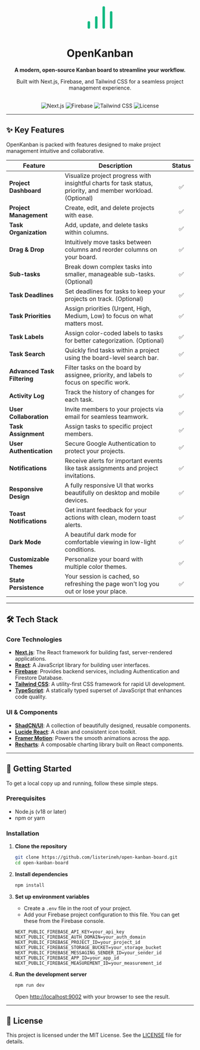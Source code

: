 <div align="center">
  <svg width="80" height="80" viewBox="0 0 24 24" fill="none" xmlns="http://www.w3.org/2000/svg">
    <path d="M9 20V12" stroke="#10b981" stroke-width="2" stroke-linecap="round" stroke-linejoin="round"></path>
    <path d="M15 20V4" stroke="#10b981" stroke-width="2" stroke-linecap="round" stroke-linejoin="round"></path>
    <path d="M3 20V16" stroke="#10b981" stroke-width="2" stroke-linecap="round" stroke-linejoin="round"></path>
    <path d="M21 20V8" stroke="#10b981" stroke-width="2" stroke-linecap="round" stroke-linejoin="round"></path>
  </svg>
  <h1>OpenKanban</h1>
  <p>
    <strong>A modern, open-source Kanban board to streamline your workflow.</strong>
  </p>
  <p>
    Built with Next.js, Firebase, and Tailwind CSS for a seamless project management experience.
  </p>
  <br />
    <img src="https://img.shields.io/badge/Next.js-15.x-black?logo=next.js" alt="Next.js">
    <img src="https://img.shields.io/badge/Firebase-v11-FFCA28?logo=firebase" alt="Firebase">
    <img src="https://img.shields.io/badge/Tailwind_CSS-v3-38B2AC?logo=tailwind-css" alt="Tailwind CSS">
    <img src="https://img.shields.io/github/license/listerineh/open-kanban-board?color=blue" alt="License">
</div>

---

## ✨ Key Features

OpenKanban is packed with features designed to make project management intuitive and collaborative.

| Feature                     | Description                                                                                                  | Status |
| --------------------------- | ------------------------------------------------------------------------------------------------------------ | :----: |
| **Project Dashboard**       | Visualize project progress with insightful charts for task status, priority, and member workload. (Optional) |   ✅   |
| **Project Management**      | Create, edit, and delete projects with ease.                                                                 |   ✅   |
| **Task Organization**       | Add, update, and delete tasks within columns.                                                                |   ✅   |
| **Drag & Drop**             | Intuitively move tasks between columns and reorder columns on your board.                                    |   ✅   |
| **Sub-tasks**               | Break down complex tasks into smaller, manageable sub-tasks. (Optional)                                      |   ✅   |
| **Task Deadlines**          | Set deadlines for tasks to keep your projects on track. (Optional)                                           |   ✅   |
| **Task Priorities**         | Assign priorities (Urgent, High, Medium, Low) to focus on what matters most.                                 |   ✅   |
| **Task Labels**             | Assign color-coded labels to tasks for better categorization. (Optional)                                     |   ✅   |
| **Task Search**             | Quickly find tasks within a project using the board-level search bar.                                        |   ✅   |
| **Advanced Task Filtering** | Filter tasks on the board by assignee, priority, and labels to focus on specific work.                       |   ✅   |
| **Activity Log**            | Track the history of changes for each task.                                                                  |   ✅   |
| **User Collaboration**      | Invite members to your projects via email for seamless teamwork.                                             |   ✅   |
| **Task Assignment**         | Assign tasks to specific project members.                                                                    |   ✅   |
| **User Authentication**     | Secure Google Authentication to protect your projects.                                                       |   ✅   |
| **Notifications**           | Receive alerts for important events like task assignments and project invitations.                           |   ✅   |
| **Responsive Design**       | A fully responsive UI that works beautifully on desktop and mobile devices.                                  |   ✅   |
| **Toast Notifications**     | Get instant feedback for your actions with clean, modern toast alerts.                                       |   ✅   |
| **Dark Mode**               | A beautiful dark mode for comfortable viewing in low-light conditions.                                       |   ✅   |
| **Customizable Themes**     | Personalize your board with multiple color themes.                                                           |   ✅   |
| **State Persistence**       | Your session is cached, so refreshing the page won't log you out or lose your place.                         |   ✅   |

---

## 🛠 Tech Stack

### Core Technologies

- **[Next.js](https://nextjs.org/)**: The React framework for building fast, server-rendered applications.
- **[React](https://react.dev/)**: A JavaScript library for building user interfaces.
- **[Firebase](https://firebase.google.com/)**: Provides backend services, including Authentication and Firestore Database.
- **[Tailwind CSS](https://tailwindcss.com/)**: A utility-first CSS framework for rapid UI development.
- **[TypeScript](https://www.typescriptlang.org/)**: A statically typed superset of JavaScript that enhances code quality.

### UI & Components

- **[ShadCN/UI](https://ui.shadcn.com/)**: A collection of beautifully designed, reusable components.
- **[Lucide React](https://lucide.dev/)**: A clean and consistent icon toolkit.
- **[Framer Motion](https://www.framer.com/motion/)**: Powers the smooth animations across the app.
- **[Recharts](https://recharts.org/)**: A composable charting library built on React components.

---

## 🏁 Getting Started

To get a local copy up and running, follow these simple steps.

### Prerequisites

- Node.js (v18 or later)
- npm or yarn

### Installation

1.  **Clone the repository**

    ```bash
    git clone https://github.com/listerineh/open-kanban-board.git
    cd open-kanban-board
    ```

2.  **Install dependencies**

    ```bash
    npm install
    ```

3.  **Set up environment variables**
    - Create a `.env` file in the root of your project.
    - Add your Firebase project configuration to this file. You can get these from the Firebase console.

    ```env
    NEXT_PUBLIC_FIREBASE_API_KEY=your_api_key
    NEXT_PUBLIC_FIREBASE_AUTH_DOMAIN=your_auth_domain
    NEXT_PUBLIC_FIREBASE_PROJECT_ID=your_project_id
    NEXT_PUBLIC_FIREBASE_STORAGE_BUCKET=your_storage_bucket
    NEXT_PUBLIC_FIREBASE_MESSAGING_SENDER_ID=your_sender_id
    NEXT_PUBLIC_FIREBASE_APP_ID=your_app_id
    NEXT_PUBLIC_FIREBASE_MEASUREMENT_ID=your_measurement_id
    ```

4.  **Run the development server**
    ```bash
    npm run dev
    ```
    Open [http://localhost:9002](http://localhost:9002) with your browser to see the result.

---

## 📝 License

This project is licensed under the MIT License. See the [LICENSE](LICENSE) file for details.
